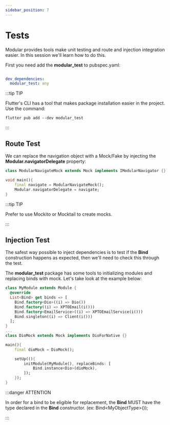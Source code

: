 ```yaml
---
sidebar_position: 7
---
```


# Tests

Modular provides tools make unit testing and route and injection integration easier.
In this session we'll learn how to do this.

First you need add the **modular_test** to pubspec.yaml:
```yaml

dev_dependencies:
  modular_test: any

```

:::tip TIP

Flutter's CLI has a tool that makes package installation easier in the project. Use the command:

`flutter pub add --dev modular_test`

:::

## Route Test 

We can replace the navigation object with a Mock/Fake by injecting the **Modular.navigatorDelegate** property:

```dart
class ModularNavigateMock extends Mock implements IModularNavigator {}

void main(){
    final navigate = ModularNavigateMock();
    Modular.navigatorDelegate = navigate;
}
```

:::tip TIP

Prefer to use Mockito or Mocktail to create mocks.

:::

## Injection Test

The safest way possible to inject dependencies is to test if the **Bind** construction happens as expected, then
we'll need to check this through the test.

The **modular_test** package has some tools to initializing modules and replacing binds with
mock. Let's take look at the example below:

```dart {4,18}
class MyModule extends Module {
  @override
  List<Bind> get binds => [
    Bind.factory<Dio>((i) => Dio())
    Bind.factory((i) => XPTOEmail(i()))
    Bind.factory<EmailService>((i) => XPTOEmailService(i()))
    Bind.singleton((i) => Client(i()))
  ];
}
... 
class DioMock extends Mock implements DioForNative {}

main(){
    final dioMock = DioMock();

    setUp((){
        initModule(MyModule(), replaceBinds: [
            Bind.instance<Dio>(dioMock),
        ]);
    });
}
```

:::danger ATTENTION

In order for a bind to be eligible for replacement, the **Bind** MUST have
the type declared in the **Bind** constructor. (ex: Bind<MyObjectType\>());

:::
